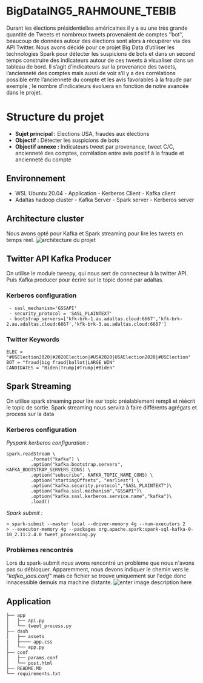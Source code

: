 #  BigDataING5_RAHMOUNE_TEBIB

Durant les élections présidentielles américaines il y a eu une très grande quantité de Tweets et nombreux tweets provenaient de comptes ‘’bot’’, beaucoup de données autour des élections sont alors à récupérer via des API Twitter. Nous avons décidé pour ce projet Big Data d’utiliser les technologies Spark pour détecter les suspicions de bots et dans un second temps construire des indicateurs autour de ces tweets à visualiser dans un tableau de bord. Il s’agit d’indicateurs sur la provenance des tweets, l’ancienneté des comptes mais aussi de voir s’il y a des corrélations possible ente l’ancienneté du compte et les avis favorables à la fraude par exemple ; le nombre d’indicateurs évoluera en fonction de notre avancée dans le projet.

# Structure du projet

 - **Sujet principal :** Elections USA, fraudes aux élections
 - **Objectif :** Détecter les suspicions de bots
 - **Objectif annexe :** Indicateurs tweet par provenance, tweet C/C, ancienneté des comptes, corrélation entre avis positif à la fraude et
   ancienneté du compte

## Environnement 

 - WSL Ubuntu 20.04
   		 -  Application
   		 - Kerberos Client
   		 - Kafka client
 - Adaltas hadoop cluster
		 -  Kafka Server
		 -  Spark server
		 -  Kerberos server

## Architecture cluster

Nous avons opté pour Kafka et Spark streaming pour lire les tweets en temps réel. ![architecture du projet ](https://i.imgur.com/OjObqXu_d.webp?maxwidth=760&fidelity=grand)

## Twitter API Kafka Producer

On utilise le module tweepy, qui nous sert de connecteur à la twitter API. Puis Kafka producer pour écrire sur le topic donné par adaltas.

### Kerberos configuration

     - sasl_mechanism='GSSAPI'
     - security_protocol = 'SASL_PLAINTEXT'
     - bootstrap_servers=['kfk-brk-1.au.adaltas.cloud:6667','kfk-brk-2.au.adaltas.cloud:6667','kfk-brk-3.au.adaltas.cloud:6667']

### Twitter Keywords
    ELEC = "#USElection2020|#2020Election|#USA2020|USAElection2020|#USElection"
    BOT = "fraud|big fraud|ballot|LARGE WIN"
    CANDIDATES = "Biden|Trump|#Trump|#Biden"
## Spark Streaming

On utilise spark streaming pour lire sur topic préalablement rempli et réécrit le topic de sortie. Spark streaming nous servira à faire différents agrégats et process sur la data

### Kerberos configuration
*Pyspark kerberos configuration :*

    spark.readStream \
             .format("kafka") \
             .option("kafka.bootstrap.servers", KAFKA_BOOTSTRAP_SERVERS_CONS) \
             .option("subscribe", KAFKA_TOPIC_NAME_CONS) \
             .option("startingOffsets", "earliest") \
             .option("kafka.security.protocol","SASL_PLAINTEXT")\
             .option("kafka.sasl.mechanism","GSSAPI")\
             .option("kafka.sasl.kerberos.service.name","kafka")\
             .load()

*Spark submit :*

    > spark-submit --master local --driver-memory 4g --num-executors 2
    > --executor-memory 4g --packages org.apache.spark:spark-sql-kafka-0-10_2.11:2.4.0 tweet_processing.py

### Problèmes rencontrés
Lors du spark-submit nous avons rencontré un problème que nous n'avons pas su débloquer. Apparemment, nous devons indiquer le chemin vers le *"kafka_jaas.conf"* mais ce fichier se trouve uniquement sur l'edge donc innacessible demuis ma machine distante.
![enter image description here](https://i.imgur.com/HKojm5b_d.webp?maxwidth=1520&fidelity=grand)

## Application
```
├── app
│   ├── api.py
│   └── tweet_process.py
├── dash
│   ├── assets
|	├──── app.css
│   └── app.py
├── conf
│   ├── params.conf
│   └── post.html
├── README.MD
└── requirements.txt
```

